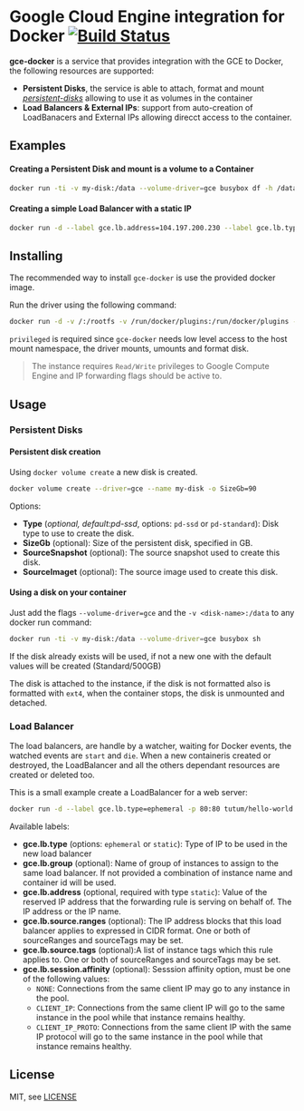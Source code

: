 # Google Cloud Engine integration for Docker [![Build Status](https://travis-ci.org/mcuadros/gce-docker.svg?branch=master)](https://travis-ci.org/mcuadros/gce-docker)

__gce-docker__ is a service that provides integration with the GCE to Docker, the following resources are supported:

- __Persistent Disks__, the service is able to attach, format and mount [_persistent-disks_](https://cloud.google.com/compute/docs/disks/persistent-disks) allowing to use it as volumes in the container
- __Load Balancers & External IPs__: support from auto-creation of LoadBanacers and External IPs allowing direcct access to the container.


Examples
--------

#### Creating a Persistent Disk and mount is a volume to a Container

```sh
docker run -ti -v my-disk:/data --volume-driver=gce busybox df -h /data

```

#### Creating a simple Load Balancer with a static IP

```sh
docker run -d --label gce.lb.address=104.197.200.230 --label gce.lb.type=static -p 80:80 tutum/hello-world
```


Installing
----------
The recommended way to install `gce-docker` is use the provided docker image.

Run the driver using the following command:
```sh
docker run -d -v /:/rootfs -v /run/docker/plugins:/run/docker/plugins -v /var/run/docker.sock:/var/run/docker.sock --privileged mcuadros/gce-docker
```

`privileged` is required since `gce-docker` needs low level access to the host mount namespace, the driver mounts, umounts and format disk.

> The instance requires `Read/Write` privileges to Google Compute Engine and IP forwarding flags should be active to.

Usage
-----

### Persistent Disks
#### Persistent disk creation

Using `docker volume create` a new disk is created.
```sh
docker volume create --driver=gce --name my-disk -o SizeGb=90
```

Options:
- __Type__ (_optional, default:pd-ssd_, options: `pd-ssd` or `pd-standard`):  Disk type to use to create the disk.
- __SizeGb__ (optional):  Size of the persistent disk, specified in GB.
- __SourceSnapshot__ (optional): The source snapshot used to create this disk.
- __SourceImaget__ (optional): The source image used to create this disk.


#### Using a disk on your container

Just add the flags `--volume-driver=gce` and the `-v <disk-name>:/data` to any docker run command:

```sh
docker run -ti -v my-disk:/data --volume-driver=gce busybox sh
```

If the disk already exists will be used, if not a new one with the default values will be created (Standard/500GB)

The disk is attached to the instance, if the disk is not formatted also is formatted with `ext4`, when the container stops, the disk is unmounted and detached.



### Load Balancer
The load balancers, are handle by a watcher, waiting for Docker events, the watched events are `start` and `die`. When a new containeris created or destroyed, the LoadBalancer and all the others dependant resources are created or deleted too.

This is a small example create a LoadBalancer for a web server:
```sh
docker run -d --label gce.lb.type=ephemeral -p 80:80 tutum/hello-world
```

Available labels:
- __gce.lb.type__ (options: `ephemeral` or `static`):  Type of IP to be used in the new load balancer
- __gce.lb.group__ (optional):  Name of group of instances to assign to the same load balancer. If not provided a combination of instance name and container id will be used.
- __gce.lb.address__ (optional, required with type `static`): Value of the reserved IP address that the forwarding rule is serving on behalf of. The IP address or the IP name.
- __gce.lb.source.ranges__ (optional): The IP address blocks that this load balancer applies to expressed in CIDR format. One or both of sourceRanges and sourceTags may be set.
- __gce.lb.source.tags__ (optional):A list of instance tags which this rule applies to. One or both of sourceRanges and sourceTags may be set.
- __gce.lb.session.affinity__ (optional): Sesssion affinity option, must be one of the following values:
  - `NONE`: Connections from the same client IP may go to any instance in the pool.
  - `CLIENT_IP`: Connections from the same client IP will go to the same instance in the pool while that instance remains healthy.
  - `CLIENT_IP_PROTO`: Connections from the same client IP with the same IP protocol will go to the same instance in the pool while that instance remains healthy.




License
-------

MIT, see [LICENSE](LICENSE)
